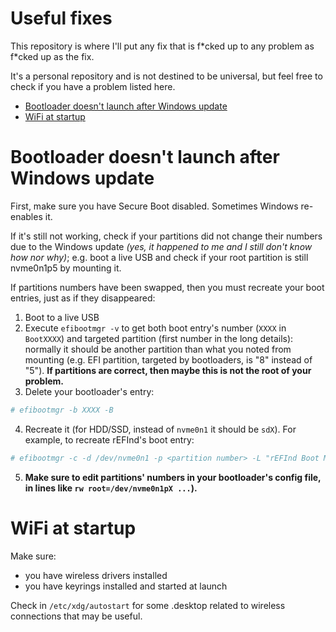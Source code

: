 # Useful fixes
This repository is where I'll put any fix that is f\*cked up to any problem as f\*cked up as the fix.

It's a personal repository and is not destined to be universal, but feel free to check if you have a problem listed here.

* [Bootloader doesn't launch after Windows update](#bootloader-doesnt-launch-after-windows-update)
* [WiFi at startup](#wifi-at-startup)


# Bootloader doesn't launch after Windows update

First, make sure you have Secure Boot disabled. Sometimes Windows re-enables it.

If it's still not working, check if your partitions did not change their numbers due to the Windows update *(yes, it happened to me and I still don't know how nor why)*; e.g. boot a live USB and check if your root partition is still nvme0n1p5 by mounting it.

If partitions numbers have been swapped, then you must recreate your boot entries, just as if they disappeared:
1. Boot to a live USB
2. Execute `efibootmgr -v` to get both boot entry's number (`XXXX` in `BootXXXX`) and targeted partition (first number in the long details): normally it should be another partition than what you noted from mounting (e.g. EFI partition, targeted by bootloaders, is "8" instead of "5"). **If partitions are correct, then maybe this is not the root of your problem.**
3. Delete your bootloader's entry:
```sh
# efibootmgr -b XXXX -B
```
4. Recreate it (for HDD/SSD, instead of `nvme0n1` it should be `sdX`). For example, to recreate rEFInd's boot entry:
```sh
# efibootmgr -c -d /dev/nvme0n1 -p <partition number> -L "rEFInd Boot Manager" -l "\EFI\REFIND\REFIND_X64.EFI"
```
5. **Make sure to edit partitions' numbers in your bootloader's config file, in lines like `rw root=/dev/nvme0n1pX ...`).**


# WiFi at startup

Make sure:
* you have wireless drivers installed
* you have keyrings installed and started at launch

Check in `/etc/xdg/autostart` for some .desktop related to wireless connections that may be useful.
